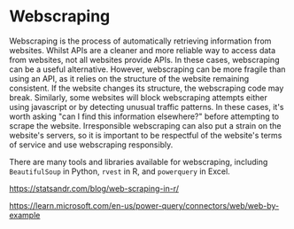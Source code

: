 # Webscraping

Webscraping is the process of automatically retrieving information from websites.
Whilst APIs are a cleaner and more reliable way to access data from websites,
not all websites provide APIs. In these cases, webscraping can be a useful
alternative. However, webscraping can be more fragile than using an API, as it
relies on the structure of the website remaining consistent. If the website
changes its structure, the webscraping code may break. Similarly, some websites
will block webscraping attempts either using javascript or by detecting unusual
traffic patterns. In these cases, it's worth asking "can I find this information
elsewhere?" before attempting to scrape the website. Irresponsible webscraping
can also put a strain on the website's servers, so it is important to be
respectful of the website's terms of service and use webscraping responsibly.

There are many tools and
libraries available for webscraping, including `BeautifulSoup` in Python,
`rvest` in R, and `powerquery` in Excel.

https://statsandr.com/blog/web-scraping-in-r/

https://learn.microsoft.com/en-us/power-query/connectors/web/web-by-example

<!-- TODO: complete this section -->

<!-- TODO: more activities -->

